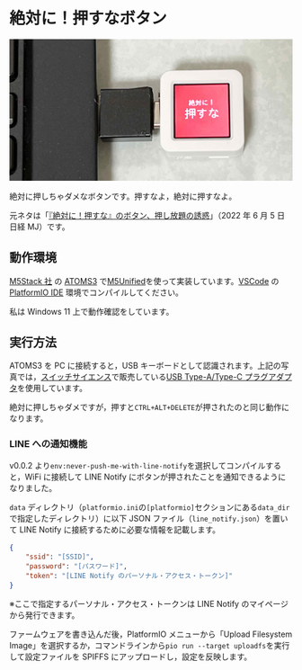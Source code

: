 # 絶対に！押すなボタン

<img src="https://github.com/3110/never-push-me/raw/main/images/never-push-me.jpg" width="800px">

絶対に押しちゃダメなボタンです。押すなよ，絶対に押すなよ。

元ネタは「[『絶対に！押すな』のボタン、押し放題の誘惑](https://www.nikkei.com/article/DGXZQOUC26A8A0W2A420C2000000/)」（2022 年 6 月 5 日 日経 MJ）です。

## 動作環境

[M5Stack 社](https://m5stack.com/) の [ATOMS3](https://shop.m5stack.com/products/atoms3-dev-kit-w-0-85-inch-screen) で[M5Unified](https://github.com/m5stack/M5Unified)を使って実装しています。[VSCode](https://azure.microsoft.com/ja-jp/products/visual-studio-code) の [PlatformIO IDE](https://platformio.org/platformio-ide) 環境でコンパイルしてください。

私は Windows 11 上で動作確認をしています。

## 実行方法

ATOMS3 を PC に接続すると，USB キーボードとして認識されます。上記の写真では，[スイッチサイエンス](https://www.switch-science.com/)で販売している[USB Type-A/Type-C プラグアダプタ](https://ssci.to/7998)を使用しています。

絶対に押しちゃダメですが，押すと`CTRL+ALT+DELETE`が押されたのと同じ動作になります。

### LINE への通知機能

v0.0.2 より`env:never-push-me-with-line-notify`を選択してコンパイルすると，WiFi に接続して LINE Notify にボタンが押されたことを通知できるようになりました。

`data` ディレクトリ（`platformio.ini`の`[platformio]`セクションにある`data_dir`で指定したディレクトリ）に以下 JSON ファイル（`line_notify.json`）を置いて LINE Notify に接続するために必要な情報を記載します。

```line_notify.json
{
    "ssid": "[SSID]",
    "password": "[パスワード]",
    "token": "[LINE Notify のパーソナル・アクセス・トークン]"
}
```

※ここで指定するパーソナル・アクセス・トークンは LINE Notify のマイページから発行できます。

ファームウェアを書き込んだ後，PlatformIO メニューから「Upload Filesystem Image」を選択するか，コマンドラインから`pio run --target uploadfs`を実行して設定ファイルを SPIFFS にアップロードし，設定を反映します。
